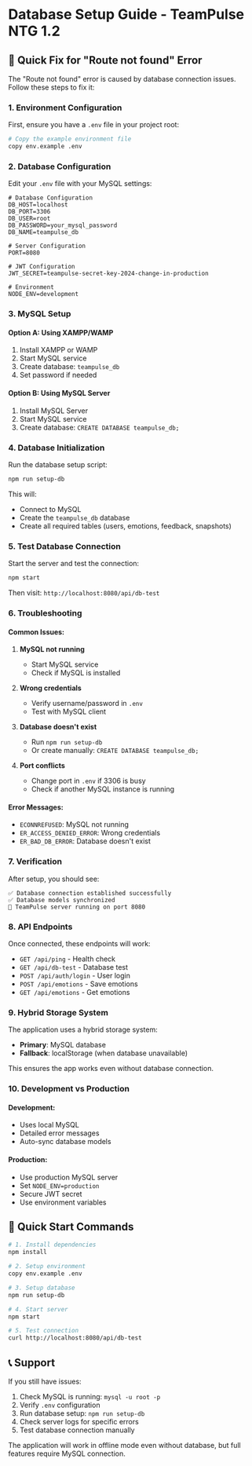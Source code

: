 # Database Setup Guide - TeamPulse NTG 1.2

## 🔧 Quick Fix for "Route not found" Error

The "Route not found" error is caused by database connection issues. Follow these steps to fix it:

### 1. Environment Configuration

First, ensure you have a `.env` file in your project root:

```bash
# Copy the example environment file
copy env.example .env
```

### 2. Database Configuration

Edit your `.env` file with your MySQL settings:

```env
# Database Configuration
DB_HOST=localhost
DB_PORT=3306
DB_USER=root
DB_PASSWORD=your_mysql_password
DB_NAME=teampulse_db

# Server Configuration
PORT=8080

# JWT Configuration
JWT_SECRET=teampulse-secret-key-2024-change-in-production

# Environment
NODE_ENV=development
```

### 3. MySQL Setup

#### Option A: Using XAMPP/WAMP
1. Install XAMPP or WAMP
2. Start MySQL service
3. Create database: `teampulse_db`
4. Set password if needed

#### Option B: Using MySQL Server
1. Install MySQL Server
2. Start MySQL service
3. Create database: `CREATE DATABASE teampulse_db;`

### 4. Database Initialization

Run the database setup script:

```bash
npm run setup-db
```

This will:
- Connect to MySQL
- Create the `teampulse_db` database
- Create all required tables (users, emotions, feedback, snapshots)

### 5. Test Database Connection

Start the server and test the connection:

```bash
npm start
```

Then visit: `http://localhost:8080/api/db-test`

### 6. Troubleshooting

#### Common Issues:

1. **MySQL not running**
   - Start MySQL service
   - Check if MySQL is installed

2. **Wrong credentials**
   - Verify username/password in `.env`
   - Test with MySQL client

3. **Database doesn't exist**
   - Run `npm run setup-db`
   - Or create manually: `CREATE DATABASE teampulse_db;`

4. **Port conflicts**
   - Change port in `.env` if 3306 is busy
   - Check if another MySQL instance is running

#### Error Messages:

- `ECONNREFUSED`: MySQL not running
- `ER_ACCESS_DENIED_ERROR`: Wrong credentials
- `ER_BAD_DB_ERROR`: Database doesn't exist

### 7. Verification

After setup, you should see:

```
✅ Database connection established successfully
✅ Database models synchronized
🚀 TeamPulse server running on port 8080
```

### 8. API Endpoints

Once connected, these endpoints will work:

- `GET /api/ping` - Health check
- `GET /api/db-test` - Database test
- `POST /api/auth/login` - User login
- `POST /api/emotions` - Save emotions
- `GET /api/emotions` - Get emotions

### 9. Hybrid Storage System

The application uses a hybrid storage system:
- **Primary**: MySQL database
- **Fallback**: localStorage (when database unavailable)

This ensures the app works even without database connection.

### 10. Development vs Production

#### Development:
- Uses local MySQL
- Detailed error messages
- Auto-sync database models

#### Production:
- Use production MySQL server
- Set `NODE_ENV=production`
- Secure JWT secret
- Use environment variables

## 🚀 Quick Start Commands

```bash
# 1. Install dependencies
npm install

# 2. Setup environment
copy env.example .env

# 3. Setup database
npm run setup-db

# 4. Start server
npm start

# 5. Test connection
curl http://localhost:8080/api/db-test
```

## 📞 Support

If you still have issues:

1. Check MySQL is running: `mysql -u root -p`
2. Verify `.env` configuration
3. Run database setup: `npm run setup-db`
4. Check server logs for specific errors
5. Test database connection manually

The application will work in offline mode even without database, but full features require MySQL connection. 